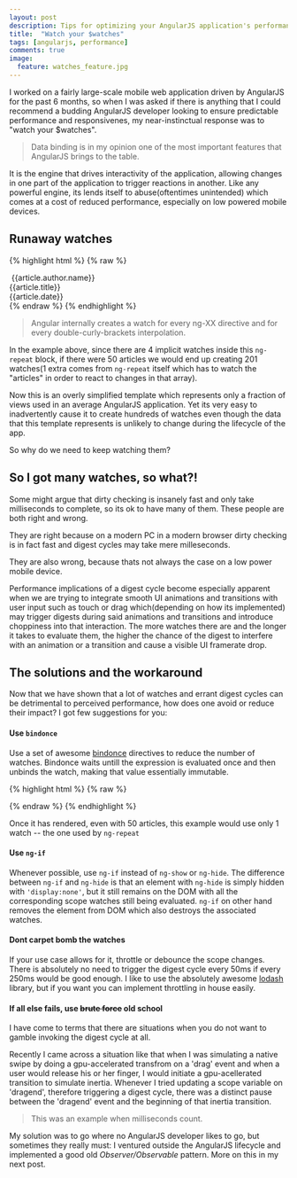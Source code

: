 ```yaml
---
layout: post
description: Tips for optimizing your AngularJS application's performance.
title:  "Watch your $watches"
tags: [angularjs, performance]
comments: true
image:
  feature: watches_feature.jpg
---
```

I worked on a fairly large-scale mobile web application driven by AngularJS for the past 6 months, so when I was asked if there is anything that I could recommend a budding AngularJS developer looking to ensure predictable performance and responsivenes, my near-instinctual response was to "watch your $watches".

> Data binding is in my opinion one of the most important features that AngularJS brings to the table.

It is the engine that drives interactivity of the application, allowing changes in one part of the application to trigger reactions in another. Like any powerful engine, its lends itself to abuse(oftentimes unintended) which comes at a cost of reduced performance, especially on low powered mobile devices.

## Runaway watches

{% highlight html %}
{% raw %}
<div class="article-row" `ng-repeat`="article in articles" ng-click="openarticle($index)">
  <div class="article-author">
    <img ng-src="{{article.author.avatarUrl}}">
    <span class="author-name">{{article.author.name}}</span>
  </div>
  <div class="article-title">{{article.title}}</div>
  <div class="article-date">{{article.date}}</div>
</div>
{% endraw %}
{% endhighlight %}

> Angular internally creates a watch for every ng-XX directive and for every double-curly-brackets interpolation.

In the example above, since there are 4 implicit watches inside this `ng-repeat` block, if there were 50 articles we would end up creating 201 watches(1 extra comes from `ng-repeat` itself which has to watch the "articles" in order to react to changes in that array).


Now this is an overly simplified template which represents only a fraction of views used in an average AngularJS application. Yet its very easy to inadvertently cause it to create hundreds of watches even though the data that this template represents is unlikely to change during the lifecycle of the app.


So why do we need to keep watching them?

## So I got many watches, so what?!

Some might argue that dirty checking is insanely fast and only take milliseconds to complete, so its ok to have many of them. These people are both right and wrong.

They are right because on a modern PC in a modern browser dirty checking is in fact fast and digest cycles may take mere milleseconds.

They are also wrong, because thats not always the case on a low power mobile device.


Performance implications of a digest cycle become especially apparent when we are trying to integrate smooth UI animations and transitions with user input such as touch or drag which(depending on how its implemented) may trigger digests during said animations and transitions and introduce choppiness into that interaction. The more watches there are and the longer it takes to evaluate them, the higher the chance of the digest to interfere with an animation or a transition and cause a visible UI framerate drop.

## The solutions and the workaround

Now that we have shown that a lot of watches and errant digest cycles can be detrimental to perceived performance, how does one avoid or reduce their impact? I got few suggestions for you:

#### Use `bindonce`

Use a set of awesome [bindonce](https://github.com/Pasvaz/bindonce) directives to reduce the number of watches. Bindonce waits untill the expression is evaluated once and then unbinds the watch, making that value essentially immutable.

{% highlight html %}
{% raw %}
<div class="article-row" bindonce `ng-repeat`="article in articles" ng-click="openarticle($index)">
  <div class="article-author">
    <img bo-src="article.author.avatarUrl">
    <span class="author-name" bo-text="article.author.name"></span>
  </div>
  <div class="article-title" bo-text="article.title"></div>
  <div class="article-date" bo-text="article.date"></div>
</div>
{% endraw %}
{% endhighlight %}

Once it has rendered, even with 50 articles,  this example would use only 1 watch -- the one used by `ng-repeat`

#### Use `ng-if`

Whenever possible, use `ng-if` instead of `ng-show` or `ng-hide`. The difference between `ng-if` and `ng-hide` is that an element with `ng-hide` is simply hidden with `'display:none'`, but it still remains on the DOM with all the corresponding scope watches still being evaluated. `ng-if` on other hand removes the element from DOM which also destroys the associated watches.

#### Dont carpet bomb the watches

If your use case allows for it, throttle or debounce the scope changes. There is absolutely no need to trigger the digest cycle every 50ms if every 250ms would be good enough. I like to use the absolutely awesome [lodash](http://lodash.com/) library, but if you want you can implement throttling in house easily.

#### If all else fails, use <del>brute force</del> old school

I have come to terms that there are situations when you do not want to gamble invoking the digest cycle at all.

Recently I came across a situation like that when I was simulating a native swipe by doing a gpu-accelerated transfrom on a 'drag' event and when a user would release his or her finger, I would initiate a gpu-acellerated transition to simulate inertia. Whenever I tried updating a scope variable on 'dragend', therefore triggering a digest cycle, there was a distinct pause between the 'dragend' event and the beginning of that inertia transition.

> This was an example when milliseconds count.

My solution was to go where no AngularJS developer likes to go, but sometimes they really must: I ventured outside the AngularJS lifecycle and implemented a good old *Observer/Observable* pattern. More on this in my next post.


